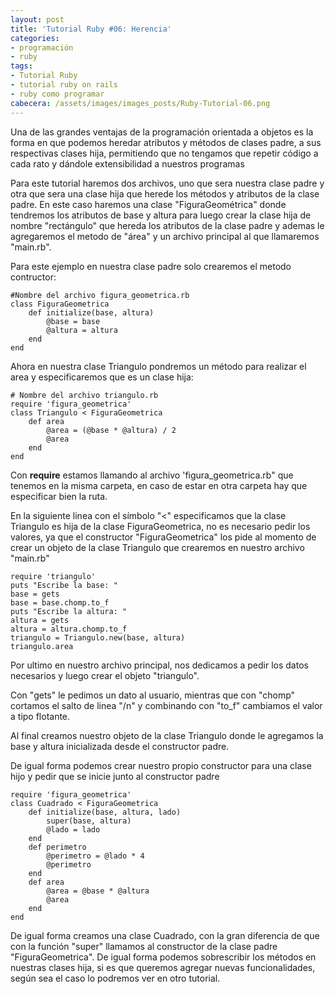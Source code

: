 ```yaml
---
layout: post
title: 'Tutorial Ruby #06: Herencia'
categories:
- programación
- ruby
tags:
- Tutorial Ruby
- tutorial ruby on rails
- ruby como programar
cabecera: /assets/images/images_posts/Ruby-Tutorial-06.png
---
```

<p>Una de las grandes ventajas de la programación orientada a objetos es la forma en que podemos heredar atributos y métodos de clases padre, a sus respectivas clases hija, permitiendo que no tengamos que repetir código a cada rato y dándole extensibilidad a nuestros programas</p>

<p>Para este tutorial haremos dos archivos, uno que sera nuestra clase padre y otra que sera una clase hija que herede los métodos y atributos de la clase padre. En este caso haremos una clase "FiguraGeométrica" donde tendremos los atributos de base y altura para luego crear la clase hija de nombre "rectángulo" que hereda los atributos de la clase padre y ademas le agregaremos el metodo de  "área" y un archivo principal al que llamaremos "main.rb".</p>

<p>Para este ejemplo en nuestra clase padre solo crearemos el metodo contructor:</p>

<pre class="wp-block-code"><code>#Nombre del archivo figura_geometrica.rb
class FiguraGeometrica
    def initialize(base, altura)
        @base = base
        @altura = altura
    end
end</code></pre>

<p>Ahora en nuestra clase Triangulo pondremos un método para realizar el area y especificaremos que es un clase hija:</p>

<pre class="wp-block-code"><code># Nombre del archivo triangulo.rb
require 'figura_geometrica'
class Triangulo &lt; FiguraGeometrica
    def area
        @area = (@base * @altura) / 2
        @area
    end
end</code></pre>

<p>Con <strong>require</strong> estamos llamando al archivo 'figura_geometrica.rb" que tenemos en la misma carpeta, en caso de estar en otra carpeta hay que especificar bien la ruta.</p>

<p>En la siguiente linea con el símbolo "&lt;" especificamos que la clase Triangulo es hija de la clase FiguraGeometrica, no es necesario pedir los valores, ya que el constructor "FiguraGeometrica" los pide al momento de crear un objeto de la clase Triangulo que crearemos en nuestro archivo "main.rb"</p>

<pre class="wp-block-code"><code>require 'triangulo'
puts "Escribe la base: "
base = gets
base = base.chomp.to_f
puts "Escribe la altura: "
altura = gets
altura = altura.chomp.to_f
triangulo = Triangulo.new(base, altura)
triangulo.area</code></pre>

<p>Por ultimo en nuestro archivo principal, nos dedicamos a pedir los datos necesarios y luego crear el objeto "triangulo".</p>

<p>Con "gets" le pedimos un dato al usuario, mientras que con "chomp" cortamos el salto de linea "/n" y combinando con "to_f" cambiamos el valor a tipo flotante.</p>

<p>Al final creamos nuestro objeto de la clase Triangulo donde le agregamos la base y altura inicializada desde el constructor padre.</p>

<p>De igual forma podemos crear nuestro propio constructor para una clase hijo y pedir que se inicie junto al constructor padre</p>

<pre class="wp-block-code"><code>require 'figura_geometrica'
class Cuadrado &lt; FiguraGeometrica
    def initialize(base, altura, lado)
        super(base, altura)
        @lado = lado
    end
    def perimetro
        @perimetro = @lado * 4
        @perimetro
    end
    def area
        @area = @base * @altura
        @area
    end
end</code></pre>

<p>De igual forma creamos una clase Cuadrado, con la gran diferencia de que con la función "super" llamamos al constructor de la clase padre "FiguraGeometrica". De igual forma podemos sobrescribir los métodos en nuestras clases hija, si es que queremos agregar nuevas funcionalidades, según sea el caso lo podremos ver en otro tutorial.</p>